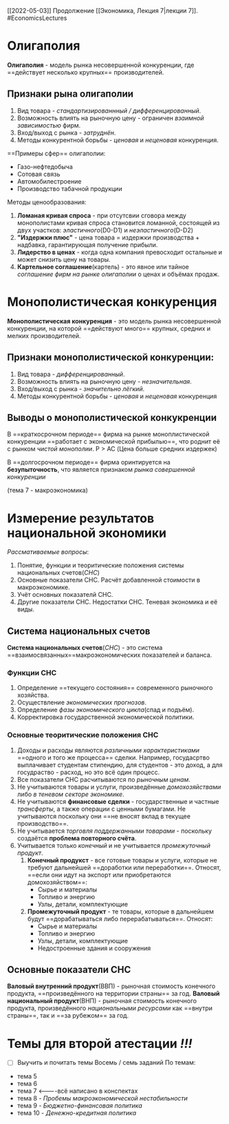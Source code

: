 [[2022-05-03]]
Продолжение [[Экономика, Лекция 7|лекции 7]].
#EconomicsLectures 
# Олигаполия
**Олигаполия** - модель рынка несовершенной конкуренции, где ==действует несколько крупных== производителей.
## Признаки рына олигаполии
1) Вид товара - *стандартизированнный / дифференцированный*.
2) Возможность влиять на рыночную цену - ограничен *взаимной зависимостью* фирм.
3) Вход/выход с рынка - *затруднён*.
4) Методы конкурентной борьбы - *ценовая* и *неценовая* конкуренция.

==Примеры сфер== олигаполии:
- Газо-нефтедобыча
- Сотовая связь
- Автомобилестроение
- Производство табачной продукции

Методы ценообразования:
1. **Ломаная кривая спроса** - при отсутсвии сговора между монополистами кривая спроса становится ломанной, состоящей из двух участков: *эластичного*(D0-D1) и *неэластичного*(D-D2)
2. **"Издержки плюс"** - цена товара = издержки производства + надбавка, гарантирующая получение прибыли.
3. **Лидерство в ценах** - когда одна компания превосходит остальные и может снизить цену на товары.
4. **Картельное соглашение**(картель) - это явное или тайное *соглашение фирм на рынке олигаполии* о ценах и объёмах продаж.

# Монополистическая конкуренция
**Монополистическая конкуренция** - это модель рынка несовершенной конкуренции, на которой ==действуют много== крупных, средних и мелких производителей.
## Признаки монополистической конкуренции:
1) Вид товара - *дифференцированный*.
2) Возможность влиять на рыночную цену - *незначительная*.
3) Вход/выход с рынка - *значительно лёгкий*.
4) Методы конкурентной борьбы - *ценовая* и *неценовая* конкуренция
## Выводы о монополистической конкукренции
В ==краткосрочном периоде== фирма на рынке моноплистической конкуренции ==работает с экономической прибылью==, что роднит её с рынком *чистой монополии*.
P > AC (Цена больше средних издержек)

В ==долгосрочном периоде== фирма оринтируется на **безупыточность**, что является признаком *рынка совершенной конкуренции*


(тема 7 - макроэкономика)
# Измерение результатов национальной экономики
*Рассмативаемые вопросы*:
1) Понятие, функции и теоритические положения системы национальных счетов(*СНС*)
2) Основные показатели СНС. Расчёт добавленной стоимости в макроэкономике.
3) Учёт основных показателй СНС.
4) Другие показатели СНС. Недостатки СНС. Теневая экономика и её виды.

## Система национальных счетов
**Система национальных счетов**(*СНС*) - это система ==взаимосвязанных==макроэкономических показателей и баланса.
### Функции СНС
1) Определение ==текущего состояния== современного рыночного хозяйства.
2) Осуществление *экономических прогнозов*.
3) Определение *фазы экономического цикла*(спад и подъём).
4) Корректировка государственной экономической политики.
 ### Основные теоритические положения СНС
 1) Доходы и расходы являются *различными характеристиками* ==одного и того же процесса== сделки. Например, госудасртво выплачивает студентам стипендию, для студентов - это доход, а для госудраство - расход, но это всё один процесс.
 2) Все показатели СНС расчитываются по *рыночным ценам*.
 3) Не учитываются товары и услуги, произведённые *домохозяйствами* либо *в теневом секторе экономике*.
 4) Не учитываются **финансовые сделки** - государственные и частные *трансферты*, а также операции с ценными бумагами. Не учитываются поскольку они ==не вносят вклад в текущее производство==.
 5) Не учитывается *торговля поддержанными товарами* - поскольку создаётся **проблема повторного счёта**.
 6) Учитывается только *конечный* и не учитывается *промежуточный продукт*.
	 1) **Конечный продукст** - все готовые товары и услуги, которые не требуют дальнейшей ==доработки или переработки==. Относят, ==если они идут на экспорт или приобретаются домохозяйством==:
		 - Сырье и материалы
		 - Топливо и энергию
		 - Узлы, детали, комплектующие
	 3) **Промежуточный продукт** - те товары, которые в дальнейшем будут ==дорабатываться либо перерабатываться==. Относят:
		 - Сырье и материалы
		 - Топливо и энергию
		 - Узлы, детали, комплектующие
		 - Недостроенные здания и сооружения

## Основные показатели СНС
**Валовый внутренний продукт**(ВВП) - рыночная стоимость конечного продукта, ==произведённого на территории страны== за год.
**Валовый национальный продукт**(ВНП) - рыночная стоимость конечного продукта, произведённого *национальными ресурсами* как ==внутри страны==, так и ==за рубежом== за год.

# Темы для второй атестации *!!!*
- [ ] Выучить и почитать темы
Восемь / семь заданий
По темам:
- тема 5
- тема 6
- тема 7 <----всё написано в конспектах
- тема 8 - *Пробемы макроэкономической нестабильности*
- тема 9 - *Бюджетно-финансовая политика*
- тема 10 - *Денежно-кредитная политика*